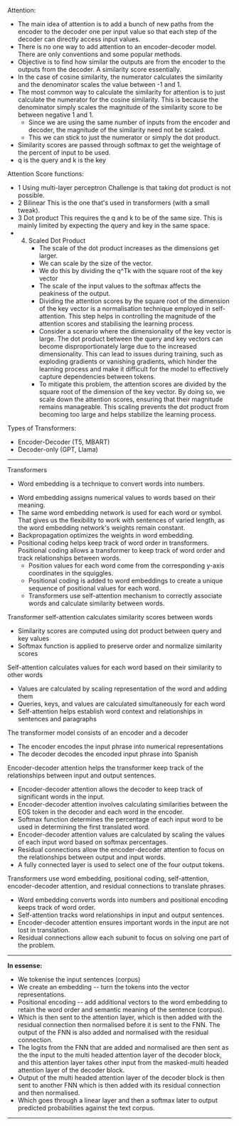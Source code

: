 
Attention:
* The main idea of attention is to add a bunch of new paths from the encoder to the decoder one per input value so that each step of the decoder can directly access input values.
* There is no one way to add attention to an encoder-decoder model. There are only conventions and some popular methods. 
* Objective is to find how similar the outputs are from the encoder to the outputs from the decoder. A similarity score essentially.
* In the case of cosine similarity, the numerator calculates the similarity and the denominator scales the value between -1 and 1.
* The most common way to calculate the similarity for attention is to just calculate the numerator for the cosine similarity. This is because the denominator simply scales the magnitude of the similarity score to be between negative 1 and 1. 
	* Since we are using the same number of inputs from the encoder and decoder, the magnitude of the similarity need not be scaled. 
	* This we can stick to just the numerator or simply the dot product. 
* Similarity scores are passed through softmax to get the weightage of the percent of input to be used.
* q is the query and k is the key

Attention Score functions:
* 1 Using multi-layer perceptron
		Challenge is that taking dot product is not possible.
* 2 Bilinear
		This is the one that's used in transformers (with a small tweak).
* 3 Dot product
		This requires the q and k to be of the same size.
		This is mainly limited by expecting the query and key in the same space.
* 4. Scaled Dot Product
		* The scale of the dot product increases as the dimensions get larger.
		* We can scale by the size of the vector.
		* We do this by dividing the q^Tk with the square root of the key vector 
		* The scale of the input values to the softmax affects the peakiness of the output.
		* Dividing the attention scores by the square root of the dimension of the key vector is a normalisation technique employed in self-attention. This step helps in controlling the magnitude of the attention scores and stabilising the learning process.
		* Consider a scenario where the dimensionality of the key vector is large. The dot product between the query and key vectors can become disproportionately large due to the increased dimensionality. This can lead to issues during training, such as exploding gradients or vanishing gradients, which hinder the learning process and make it difficult for the model to effectively capture dependencies between tokens.
		* To mitigate this problem, the attention scores are divided by the square root of the dimension of the key vector. By doing so, we scale down the attention scores, ensuring that their magnitude remains manageable. This scaling prevents the dot product from becoming too large and helps stabilize the learning process.


Types of Transformers:
* Encoder-Decoder (T5, MBART)
* Decoder-only (GPT, Llama)

---------------------------------

Transformers

* Word embedding is a technique to convert words into numbers.
- Word embedding assigns numerical values to words based on their meaning.
- The same word embedding network is used for each word or symbol. That gives us the flexibility to work with sentences of varied length, as the word embedding network's weights remain constant.
- Backpropagation optimizes the weights in word embedding.
- Positional coding helps keep track of word order in transformers. Positional coding allows a transformer to keep track of word order and track relationships between words.
	- Position values for each word come from the corresponding y-axis coordinates in the squiggles.
	- Positional coding is added to word embeddings to create a unique sequence of positional values for each word.
	- Transformers use self-attention mechanism to correctly associate words and calculate similarity between words.

Transformer self-attention calculates similarity scores between words
- Similarity scores are computed using dot product between query and key values
- Softmax function is applied to preserve order and normalize similarity scores

Self-attention calculates values for each word based on their similarity to other words
- Values are calculated by scaling representation of the word and adding them
- Queries, keys, and values are calculated simultaneously for each word
- Self-attention helps establish word context and relationships in sentences and paragraphs

The transformer model consists of an encoder and a decoder
- The encoder encodes the input phrase into numerical representations
- The decoder decodes the encoded input phrase into Spanish

Encoder-decoder attention helps the transformer keep track of the relationships between input and output sentences.
- Encoder-decoder attention allows the decoder to keep track of significant words in the input.
- Encoder-decoder attention involves calculating similarities between the EOS token in the decoder and each word in the encoder.
- Softmax function determines the percentage of each input word to be used in determining the first translated word.
- Encoder-decoder attention values are calculated by scaling the values of each input word based on softmax percentages.
- Residual connections allow the encoder-decoder attention to focus on the relationships between output and input words.
- A fully connected layer is used to select one of the four output tokens.

Transformers use word embedding, positional coding, self-attention, encoder-decoder attention, and residual connections to translate phrases.
- Word embedding converts words into numbers and positional encoding keeps track of word order.
- Self-attention tracks word relationships in input and output sentences.
- Encoder-decoder attention ensures important words in the input are not lost in translation.
- Residual connections allow each subunit to focus on solving one part of the problem.

--------------------------------- 

**In essense:**

* We tokenise the input sentences (corpus)
* We create an embedding -- turn the tokens into the vector representations.
* Positional encoding -- add additional vectors to the word embedding to retain the word order and semantic meaning of the sentence (corpus). 
*  Which is then sent to the attention layer, which is then added with the residual connection then normalised before it is sent to the FNN. The output of the FNN is also added and normalised with the residual connection.
* The logits from the FNN that are added and normalised are then sent as the the input to the multi headed attention layer of the decoder block, and this attention layer takes other input from the masked-multi headed attention layer of the decoder block.
* Output of the multi headed attention layer of the decoder block is then sent to another FNN which is then added with its residual connection and then normalised. 
* Which goes through a linear layer and then a softmax later to output predicted probabilities against the text corpus. 

--------------------------------- 

